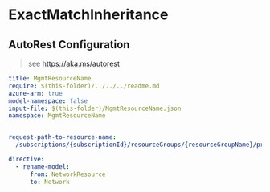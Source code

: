 # ExactMatchInheritance

## AutoRest Configuration

> see https://aka.ms/autorest

``` yaml
title: MgmtResourceName
require: $(this-folder)/../../../readme.md
azure-arm: true
model-namespace: false
input-file: $(this-folder)/MgmtResourceName.json
namespace: MgmtResourceName


request-path-to-resource-name:
  /subscriptions/{subscriptionId}/resourceGroups/{resourceGroupName}/providers/Microsoft.Compute/memoryResources/{memoryResourceName}: MemoryResource

directive:
  - rename-model:
      from: NetworkResource
      to: Network
```
